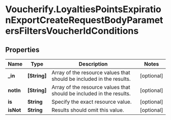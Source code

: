 # Voucherify.LoyaltiesPointsExpirationExportCreateRequestBodyParametersFiltersVoucherIdConditions

## Properties

Name | Type | Description | Notes
------------ | ------------- | ------------- | -------------
**_in** | **[String]** | Array of the resource values that should be included in the results. | [optional] 
**notIn** | **[String]** | Array of the resource values that should be included in the results. | [optional] 
**is** | **String** | Specify the exact resource value. | [optional] 
**isNot** | **String** | Results should omit this value. | [optional] 


